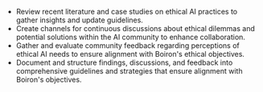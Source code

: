 - Review recent literature and case studies on ethical AI practices to gather insights and update guidelines.
- Create channels for continuous discussions about ethical dilemmas and potential solutions within the AI community to enhance collaboration.
- Gather and evaluate community feedback regarding perceptions of ethical AI needs to ensure alignment with Boiron's ethical objectives.
- Document and structure findings, discussions, and feedback into comprehensive guidelines and strategies that ensure alignment with Boiron's objectives.